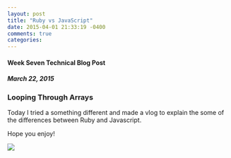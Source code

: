 ```yaml
---
layout: post
title: "Ruby vs JavaScript"
date: 2015-04-01 21:33:19 -0400
comments: true
categories: 
---
```

#### Week Seven Technical Blog Post

##### March 22, 2015

### Looping Through Arrays



Today I tried a something different and made a vlog to explain the some of the differences between Ruby and Javascript.

Hope you enjoy!

[![](http://img.youtube.com/vi/tlR_Th2EaBg/0.jpg)](http://www.youtube.com/watch?v=tlR_Th2EaBg)